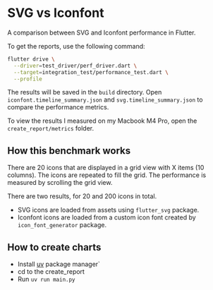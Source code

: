 # SVG vs Iconfont

A comparison between SVG and Iconfont performance in Flutter.

To get the reports, use the following command:

```bash
flutter drive \
  --driver=test_driver/perf_driver.dart \
  --target=integration_test/performance_test.dart \
  --profile
```

The results will be saved in the `build` directory. Open `iconfont.timeline_summary.json` and `svg.timeline_summary.json` to compare the performance metrics.

To view the results I measured on my Macbook M4 Pro, open the `create_report/metrics` folder.

## How this benchmark works

There are 20 icons that are displayed in a grid view with X items (10 columns). The icons are repeated to fill the grid. The performance is measured by scrolling the grid view.

There are two results, for 20 and 200 icons in total.

- SVG icons are loaded from assets using `flutter_svg` package.
- Iconfont icons are loaded from a custom icon font created by `icon_font_generator` package.

## How to create charts

- Install [uv](https://github.com/astral-sh/uv) package manager`
- cd to the create_report
- Run `uv run main.py`
